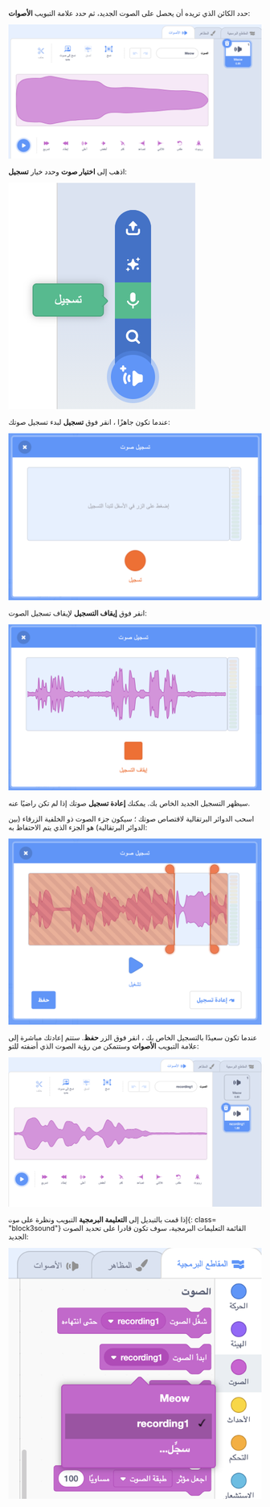حدد الكائن الذي تريده أن يحصل على الصوت الجديد، ثم حدد علامة التبويب **الأصوات**:

![فتح علامة التبويب الأصوات في محرر سكراتش.](images/sounds-tab.png)

اذهب إلى **اختيار صوت** وحدد خيار **تسجيل**:

![قائمة "اختيار الصوت" ، مع تحديد الخيار "تسجيل".](images/record-sound-button.png)

عندما تكون جاهزًا ، انقر فوق **تسجيل** لبدء تسجيل صوتك:

![النافذة المنبثقة "تسجيل الصوت" مع الزر "تسجيل".](images/record-sound.png)

انقر فوق **إيقاف التسجيل** لإيقاف تسجيل الصوت:

![النافذة المنبثقة "تسجيل الصوت" مع زر "إيقاف التسجيل".](images/stop-recording-sound.png)

سيظهر التسجيل الجديد الخاص بك. يمكنك **إعادة تسجيل** صوتك إذا لم تكن راضيًا عنه.

اسحب الدوائر البرتقالية لاقتصاص صوتك ؛ سيكون جزء الصوت ذو الخلفية الزرقاء (بين الدوائر البرتقالية) هو الجزء الذي يتم الاحتفاظ به:

![الصوت المسجل بالكامل بدوائر برتقالية معدلة لإظهار جزء فقط من الصوت داخل خلفية زرقاء. بقية الصوت في منطقة مظللة باللون البرتقالي.](images/crop-your-sound.png)

عندما تكون سعيدًا بالتسجيل الخاص بك ، انقر فوق الزر **حفظ**. ستتم إعادتك مباشرة إلى علامة التبويب **الأصوات** وستتمكن من رؤية الصوت الذي أضفته للتو:

![علامة التبويب الأصوات مع تسجيل 1 في قائمة الأصوات.](images/new-sound-inserted.png)

إذا قمت بالتبديل إلى **التعليمة البرمجية** التبويب ونظرة على `صوت`{: class= "block3sound"} القائمة التعليمات البرمجية، سوف تكون قادرا على تحديد الصوت الجديد:

![قائمة كتل الصوت ، مع تسجيل 1 متاح للاستخدام داخل الكتل.](images/sound-blocks-menu.png)


